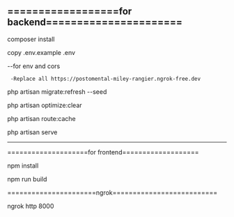 ==================for backend======================
--------------------------------------------------------------------------------------------------
composer install

copy .env.example .env


   --for env and cors
   
     -Replace all https://postomental-miley-rangier.ngrok-free.dev

    
php artisan migrate:refresh --seed

php artisan optimize:clear

php artisan route:cache

php artisan serve

--------------------------------------------------------------------------------------------------
====================for frontend===================

npm install

npm run build

======================ngrok==========================

ngrok http 8000

